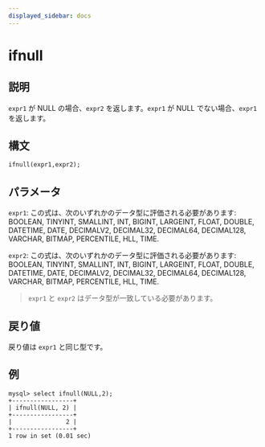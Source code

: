 ```yaml
---
displayed_sidebar: docs
---
```


# ifnull

## 説明

`expr1` が NULL の場合、`expr2` を返します。`expr1` が NULL でない場合、`expr1` を返します。

## 構文

```Haskell
ifnull(expr1,expr2);
```

## パラメータ

`expr1`: この式は、次のいずれかのデータ型に評価される必要があります: BOOLEAN, TINYINT, SMALLINT, INT, BIGINT, LARGEINT, FLOAT, DOUBLE, DATETIME, DATE, DECIMALV2, DECIMAL32, DECIMAL64, DECIMAL128, VARCHAR, BITMAP, PERCENTILE, HLL, TIME.

`expr2`: この式は、次のいずれかのデータ型に評価される必要があります: BOOLEAN, TINYINT, SMALLINT, INT, BIGINT, LARGEINT, FLOAT, DOUBLE, DATETIME, DATE, DECIMALV2, DECIMAL32, DECIMAL64, DECIMAL128, VARCHAR, BITMAP, PERCENTILE, HLL, TIME.

> `expr1` と `expr2` はデータ型が一致している必要があります。

## 戻り値

戻り値は `expr1` と同じ型です。

## 例

```Plain Text
mysql> select ifnull(NULL,2);
+-----------------+
| ifnull(NULL, 2) |
+-----------------+
|               2 |
+-----------------+
1 row in set (0.01 sec)
```